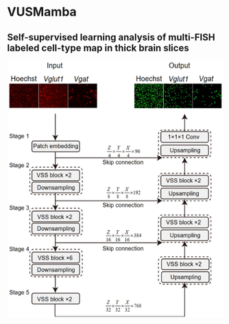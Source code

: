 # VUSMamba

## Self-supervised learning analysis of multi-FISH labeled cell-type map in thick brain slices

<p align="center">
<img src="html/model.png"
height="600">
</p>
